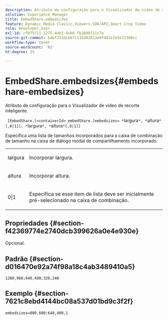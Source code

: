 ```yaml
---
description: Atributo de configuração para o Visualizador de vídeo de recorte inteligente.
solution: Experience Manager
title: EmbedShare.embedsizes
feature: Dynamic Media Classic,Viewers,SDK/API,Smart Crop Video
role: Developer,User
exl-id: cf075711-1275-4eb2-8cb6-fb2609711c7a
source-git-commit: bdef251dcbb7c135d02813e9fd82e2e5e32300cc
workflow-type: tm+mt
source-wordcount: '61'
ht-degree: 3%

---
```


# EmbedShare.embedsizes{#embedshare-embedsizes}

Atributo de configuração para o Visualizador de vídeo de recorte inteligente.

` [EmbedShare.|<containerId>_embedShare.]embedsizes= *`largura`*, *`altura`*[,0|1][; *`largura`*, *`altura`*[,0|1]]`

Especifica uma lista de tamanhos incorporados para a caixa de combinação de tamanho na caixa de diálogo modal de compartilhamento incorporado.

<table id="table_C616483932C2482CA9794DDD7313FD7C"> 
 <tbody> 
  <tr> 
   <td colname="col1"> <p> <span class="codeph"> <span class="varname"> largura </span> </span> </p> </td> 
   <td colname="col2"> <p> Incorporar largura. </p> </td> 
  </tr> 
  <tr> 
   <td colname="col1"> <p> <span class="codeph"> <span class="varname"> altura </span> </span> </p> </td> 
   <td colname="col2"> <p>Incorporar altura. </p> </td> 
  </tr> 
  <tr> 
   <td colname="col1"> <p> <span class="codeph"> 0|1 </span> </p> </td> 
   <td colname="col2"> <p> Especifica se esse item de lista deve ser inicialmente pré-selecionado na caixa de combinação. </p> </td> 
  </tr> 
 </tbody> 
</table>

## Propriedades {#section-f42369774e2740dcb399626a0e4e930e}

Opcional.

## Padrão {#section-d016470e92a74f98a18c4ab3489410a5}

`1280,960;640,480;320,240`

## Exemplo {#section-7621c8ebd4144bc08a537d01bd9c3f2f}

```
embedsizes=800,600;640,480,1
```
